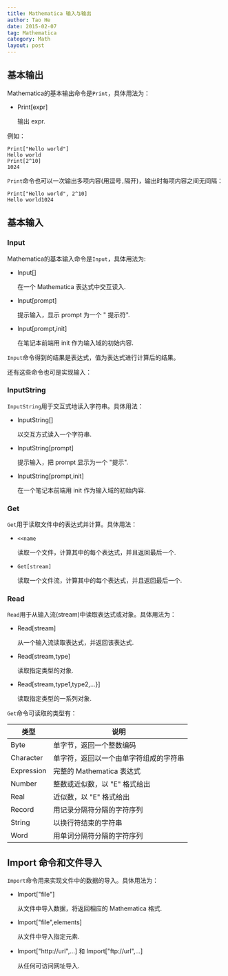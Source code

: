 ```yaml
---
title: Mathematica 输入与输出
author: Tao He
date: 2015-02-07
tag: Mathematica
category: Math
layout: post
---
```


基本输出
--------

Mathematica的基本输出命令是`Print`，具体用法为：

+ Print[expr] 

    输出 expr. 

例如：

    Print["Hello world"]
    Hello world
    Print[2^10]
    1024

`Print`命令也可以一次输出多项内容(用逗号`,`隔开)，输出时每项内容之间无间隔：

    Print["Hello world", 2^10]
    Hello world1024

<!--more-->

基本输入
--------

<!--more-->

### Input

Mathematica的基本输入命令是`Input`，具体用法为:

+ Input[] 

    在一个 Mathematica 表达式中交互读入.

+ Input[prompt] 

    提示输入，显示 prompt 为一个 " 提示符".

+ Input[prompt,init] 

    在笔记本前端用 init 作为输入域的初始内容.

`Input`命令得到的结果是表达式，值为表达式进行计算后的结果。


还有这些命令也可是实现输入：

### InputString

`InputString`用于交互式地读入字符串。具体用法：

+ InputString[] 

    以交互方式读入一个字符串.

+ InputString[prompt] 

    提示输入，把 prompt 显示为一个 "提示".

+ InputString[prompt,init] 

    在一个笔记本前端用 init 作为输入域的初始内容. 


### Get

`Get`用于读取文件中的表达式并计算。具体用法：

+ `<<name` 
    
    读取一个文件，计算其中的每个表达式，并且返回最后一个.

+ `Get[stream]` 

    读取一个文件流，计算其中的每个表达式，并且返回最后一个.

### Read

`Read`用于从输入流(stream)中读取表达式或对象。具体用法为：

+ Read[stream] 

    从一个输入流读取表达式，并返回该表达式.

+ Read[stream,type] 

    读取指定类型的对象.

+ Read[stream,type1,type2,...}] 
    
    读取指定类型的一系列对象. 

`Get`命令可读取的类型有：

| 类型       | 说明                                      |
|------------|-------------------------------------------|
| Byte	     | 单字节，返回一个整数编码                  |
| Character  | 单字符，返回以一个由单字符组成的字符串    | 
| Expression | 完整的 Mathematica 表达式                 |
| Number	 | 整数或近似数，以 "E" 格式给出             |
| Real	     | 近似数，以 "E" 格式给出                   |
| Record     | 用记录分隔符分隔的字符序列                |
| String     | 以换行符结束的字符串                      |
| Word       | 用单词分隔符分隔的字符序列                |

Import 命令和文件导入
----------------------

`Import`命令用来实现文件中的数据的导入。具体用法为：

+ Import["file"] 

    从文件中导入数据，将返回相应的 Mathematica 格式. 

+ Import["file",elements] 

    从文件中导入指定元素. 

+ Import["http://url",...] 和 Import["ftp://url",...] 

    从任何可访问网址导入. 




